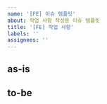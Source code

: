 ```yaml
---
name: '[FE] 이슈 템플릿'
about: 작업 사항 작성용 이슈 템플릿
title: '[FE] 작업 사항'
labels: ''
assignees: ''
---
```


## as-is

## to-be
